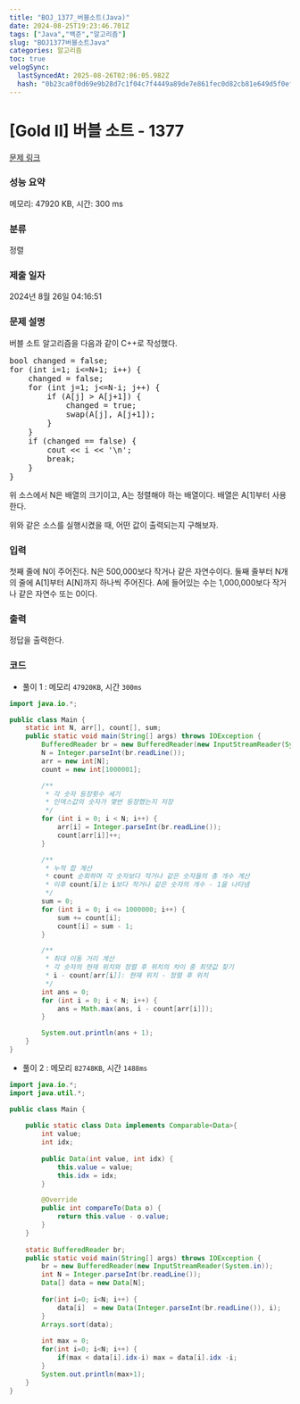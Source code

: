 ```yaml
---
title: "BOJ_1377_버블소트(Java)"
date: 2024-08-25T19:23:46.701Z
tags: ["Java","백준","알고리즘"]
slug: "BOJ1377버블소트Java"
categories: 알고리즘
toc: true
velogSync:
  lastSyncedAt: 2025-08-26T02:06:05.982Z
  hash: "0b23ca0f0d69e9b28d7c1f04c7f4449a89de7e861fec0d82cb81e649d5f0ef12"
---
```


# [Gold II] 버블 소트 - 1377 

[문제 링크](https://www.acmicpc.net/problem/1377) 

### 성능 요약

메모리: 47920 KB, 시간: 300 ms

### 분류

정렬

### 제출 일자

2024년 8월 26일 04:16:51

### 문제 설명

<p>버블 소트 알고리즘을 다음과 같이 C++로 작성했다.</p>

<pre>bool changed = false;
for (int i=1; i<=N+1; i++) {
    changed = false;
    for (int j=1; j<=N-i; j++) {
        if (A[j] > A[j+1]) {
            changed = true;
            swap(A[j], A[j+1]);
        }
    }
    if (changed == false) {
        cout << i << '\n';
        break;
    }
}
</pre>

<p>위 소스에서 N은 배열의 크기이고, A는 정렬해야 하는 배열이다. 배열은 A[1]부터 사용한다.</p>

<p>위와 같은 소스를 실행시켰을 때, 어떤 값이 출력되는지 구해보자.</p>

### 입력 

 <p>첫째 줄에 N이 주어진다. N은 500,000보다 작거나 같은 자연수이다. 둘째 줄부터 N개의 줄에 A[1]부터 A[N]까지 하나씩 주어진다. A에 들어있는 수는 1,000,000보다 작거나 같은 자연수 또는 0이다.</p>

### 출력 

 <p>정답을 출력한다.</p>

### 코드

- 풀이 1 : 메모리 `47920KB`, 시간 `300ms`
```java
import java.io.*;

public class Main {
	static int N, arr[], count[], sum;
    public static void main(String[] args) throws IOException {
        BufferedReader br = new BufferedReader(new InputStreamReader(System.in));
        N = Integer.parseInt(br.readLine());
        arr = new int[N];
        count = new int[1000001];

        /**
         * 각 숫자 등장횟수 세기
         * 인덱스값의 숫자가 몇번 등장했는지 저장
         */
        for (int i = 0; i < N; i++) {
            arr[i] = Integer.parseInt(br.readLine());
            count[arr[i]]++;
        }

        /**
         * 누적 합 계산
         * count 순회하며 각 숫자보다 작거나 같은 숫자들의 총 개수 계산
         * 이후 count[i]는 i보다 작거나 같은 숫자의 개수 - 1을 나타냄
         */
        sum = 0;
        for (int i = 0; i <= 1000000; i++) {
        	sum += count[i];
            count[i] = sum - 1;
        }

        /**
         * 최대 이동 거리 계산
         * 각 숫자의 현재 위치와 정렬 후 위치의 차이 중 최댓값 찾기
         * i - count[arr[i]]: 현재 위치 - 정렬 후 위치
         */
        int ans = 0;
        for (int i = 0; i < N; i++) {
        	ans = Math.max(ans, i - count[arr[i]]);
        }

        System.out.println(ans + 1);
    }
}
```
- 풀이 2 : 메모리 `82748KB`, 시간 `1488ms`
```java
import java.io.*;
import java.util.*;

public class Main {
	
	public static class Data implements Comparable<Data>{
		int value;
		int idx;
		
		public Data(int value, int idx) {
			this.value = value;
			this.idx = idx;
		}

		@Override
		public int compareTo(Data o) {
			return this.value - o.value;
		}
	}
	
	static BufferedReader br;
	public static void main(String[] args) throws IOException {
		br = new BufferedReader(new InputStreamReader(System.in));
		int N = Integer.parseInt(br.readLine());
		Data[] data = new Data[N];
		
		for(int i=0; i<N; i++) {
			data[i]	 = new Data(Integer.parseInt(br.readLine()), i);
		}
		Arrays.sort(data);
		
		int max = 0;
		for(int i=0; i<N; i++) {
			if(max < data[i].idx-i) max = data[i].idx -i;
		}
		System.out.println(max+1);
	}
}

```
